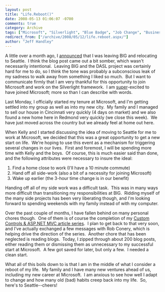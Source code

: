 ```yaml
---
layout: post
title: "Life.Reboot()"
date: 2008-05-13 01:06:07 -0700
comments: true
category: Archive
tags: ["Microsoft", "Silverlight", "Blue Badge", "Job Change", "Business Integration Group"]
redirect_from: ["/archive/2008/05/12/life.reboot.aspx/"]
author: "Jeff Handley"
---
```

<!-- more -->
<p>A little over a month ago, I <a href="http://blog.jeffhandley.com/archive/2008/04/06/leaving-big-and-relocating.aspx">announced</a> that I was leaving BIG and relocating to Seattle.  I think the blog post came out a bit somber, which wasn't necessarily intentional.  Leaving BIG and the DASL project was certainly hard for me to do, so I think the tone was probably a subconscious leak of my sadness to walk away from something I liked so much.  But I want to communicate firmly that I am very thankful for this opportunity to join Microsoft and work on the Silverlight framework.  I am <a title="As Hanselman said: “super” as a prefacing adjective a lot around here." href="http://haacked.com/archive/2007/10/26/drinking-from-the-firehose.aspx" target="_blank">super</a>-excited to have joined Microsoft; more so than I can describe with words.</p>  <p>Last Monday, I officially started my tenure at Microsoft, and I'm getting settled into my group as well as into my new city.  My family and I managed to sell our house in Cincinnati very quickly (4 days on market) and we also found a new home here in Redmond very quickly (we close this week).  We have just moved across the country but we already feel at home out here.</p>  <p>When Kelly and I started discussing the idea of moving to Seattle for me to work at Microsoft, we decided that this was a great opportunity to get a new start on life.  We're hoping to use this event as a mechanism for triggering several changes in our lives.  First and foremost, I will be spending more time with Kelly and the boys.  Of course, this is much easier said than done, and the following attributes were necessary to insure the ideal:</p>  <ol>   <li>Find a home close to work (I'll have a 10 minute commute)</li>    <li>Hand off all side-work (also a bit of a necessity for joining Microsoft)</li>    <li>Wake up earlier (the 3-hour time change is in our benefit)</li> </ol>  <p>Handing off all of my side work was a difficult task.  This was in many ways more difficult than transitioning my responsibilities at BIG.  Ridding myself of the many side projects has been very liberating though, and I'm looking forward to spending weekends with my family instead of with my computer.</p>  <p>Over the past couple of months, I have fallen behind on many personal chores though.  One of them is of course the completion of my <a href="http://blog.jeffhandley.com/archive/2008/02/13/custom-controls-everywhere-and-asp.net-mvc-part-0.aspx" target="_blank">Custom Controls &amp; ASP.NET MVC article series</a>.  I plan to get back to that very soon, and I've actually exchanged a few messages with Rob Conery, which is helping drive the direction of the series.  Another chore that has been neglected is reading blogs.  Today, I zipped through about 200 blog posts, either reading them or dismissing them as unnecessary to my successful start at Microsoft.  A few got saved for later, but only a few.  I needed a clean start.</p>  <p>What all of this boils down to is that I am in the middle of what I consider a reboot of my life.  My family and I have many new ventures ahead of us, including my new career at Microsoft.  I am anxious to see how well I adapt to change and how many old (bad) habits creep back into my life.  So, here's to Seattle--cheers!</p>
